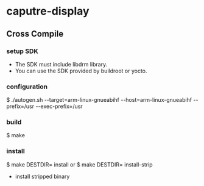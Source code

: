 # caputre-display

## Cross Compile

### setup SDK 
- The SDK must include libdrm library.
- You can use the SDK provided by buildroot or yocto.

### configuration

 $ ./autogen.sh --target=arm-linux-gnueabihf --host=arm-linux-gnueabihf --prefix=/usr --exec-prefix=/usr

### build
 $ make

### install
 $ make DESTDIR=<PATH> install
 or
 $ make DESTDIR=<PATH> install-strip
 - install stripped binary
